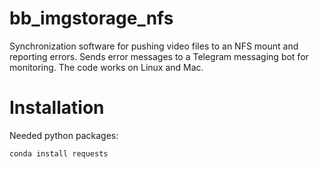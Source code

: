 # bb_imgstorage_nfs
Synchronization software for pushing video files to an NFS mount and reporting errors.  Sends error messages to a Telegram messaging bot for monitoring.  The code works on Linux and Mac.

# Installation
Needed python packages:

```bash
conda install requests
```